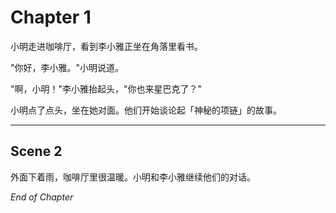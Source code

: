 # Chapter 1

小明走进咖啡厅，看到李小雅正坐在角落里看书。

"你好，李小雅。"小明说道。

"啊，小明！"李小雅抬起头，"你也来星巴克了？"

小明点了点头，坐在她对面。他们开始谈论起「神秘的项链」的故事。

---

## Scene 2

外面下着雨，咖啡厅里很温暖。小明和李小雅继续他们的对话。

*End of Chapter*